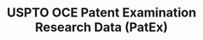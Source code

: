 ---
bigquery: https://console.cloud.google.com/bigquery?p=patents-public-data&d=uspto_oce_pair&page=dataset
citation: 'Graham, S. Marco, A., and Miller, A. (2015). “The USPTO Patent Examination
  Research Dataset: A Window on the Process of Patent Examination.”'
contributors: Graham, S. Marco, A., Miller, A.
cost: None
description: The latest version of PatEx (referred to below as the 2020 release) contains
  detailed information on nearly 11.9 million publicly-viewable provisional and non-provisional
  patent applications to the USPTO and over 4.6 million Patent Cooperation Treaty
  (PCT) applications. It is based on data that OCE downloaded from the Patent Examination
  Data System (PEDS) in April, 2021. The PEDS data are sourced from Public PAIR. The
  first time that OCE used PEDS as the basis of PatEx was for the 2019 release. We
  took the PEDS data and organized it into the familiar PatEx data files, which are
  based on the organization of the Public PAIR portal. The data files include information
  on each application’s characteristics, prosecution history, continuation history,
  claims of foreign priority, patent term adjustment history, publication history,
  and correspondence address information.
documentation: 'For the 2019 and later releases, new technical documentation is available
  https://www.uspto.gov/sites/default/files/documents/PatEx-2019-Technical-Doc.pdf


  A document describing the 2014-2017 data sets is available and can be cited as:
  Graham, Stuart J.H. and Marco, Alan C. and Miller, Richard, The USPTO Patent Examination
  Research Dataset: A Window on the Process of Patent Examination (November 30, 2015).
  Available at SSRN: https://ssrn.com/abstract=2702637.'
last_edit: Mon, 04 Apr 2022 19:06:22 GMT
location: https://www.uspto.gov/ip-policy/economic-research/research-datasets/patent-examination-research-dataset-public-pair
maintained_by: EconomicsData@uspto.gov
related_publications: https://ssrn.com/abstract=29956744, https://ssrn.com/abstract=2702637
schema_fields: '[''examiner_name_middle'', ''examiner_name_first'', ''earliest_pgpub_date'',
  ''earliest_pgpub_number'', ''correspondence_postal_code'', ''application_number'',
  ''examiner_id'', ''file_location_date'', ''correspondence_name_line_1'', ''examiner_name_last'',
  ''child_filing_date'', ''foreign_parent_id'', ''uspc_class'', ''filing_date'', ''inventor_country_name'',
  ''appl_status_date'', ''inventor_country_code'', ''foreign_parent_date'', ''invention_title'',
  ''parent_filing_date'', ''correspondence_name_line_2'', ''application_type'', ''application_number_pair'',
  ''inventor_address_type'', ''correspondence_region_name'', ''parent_country'', ''examiner_art_unit'',
  ''uspc_subclass'', ''correspondence_street_line_2'', ''wipo_pub_number'', ''continuation_type'',
  ''correspondence_region_code'', ''correspondence_country_name'', ''inventor_name_last'',
  ''sequence_number'', ''abandon_date'', ''inventor_region_code'', ''disposal_type'',
  ''recorded_date'', ''file_location'', ''child_application_number'', ''invention_subject_matter'',
  ''correspondence_country_code'', ''correspondence_street_line_1'', ''patent_number'',
  ''patent_issue_date'', ''parent_application_number'', ''event_description'', ''inventor_rank'',
  ''parent_country_code'', ''small_entity_indicator'', ''appl_status_code'', ''inventor_name_middle'',
  ''customer_number'', ''atty_docket_number'', ''wipo_pub_date'', ''status_description'',
  ''confirm_number'', ''correspondence_city'', ''inventor_name_first'', ''event_code'',
  ''aia_first_to_file'', ''status_code'']'
shortname: patex
tags:
- patents
- legal
- history
terms_of_use: 'USPTO’s online databases are not designed or intended to be a source
  for bulk downloads of USPTO data when accessed through the website’s interfaces.
  Individuals, companies, IP addresses, or blocks of IP addresses who, in effect,
  deny or decrease service by generating unusually high numbers of database accesses
  (searches, pages, or hits), whether generated manually or in an automated fashion,
  may be denied access to USPTO servers without notice.


  Bulk data products may be separately obtained from the USPTO, either for free or
  at the cost of dissemination. For details, see information on Electronic Bulk Data
  Products: https://www.uspto.gov/learning-and-resources/electronic-bulk-data-products'
title: USPTO OCE Patent Examination Research Data (PatEx)
uuid: 4342caa7-23af-420c-b2f6-6088f133df6a
---